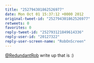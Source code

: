 ```yaml
---
title: "252794301862526977"
date: Mon Oct 01 15:37:12 +0000 2012
original-tweet-id: "252794301862526977"
retweets: 0
favorites: 0
reply-tweet-id: "252793121849614336"
reply-user-id: "20127322"
reply-user-screen-name: "RobOnScreen"
---
```

<a href="https://twitter.com/RedundantRob">@RedundantRob</a> write up that is :)
